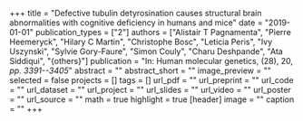 +++
title = "Defective tubulin detyrosination causes structural brain abnormalities with cognitive deficiency in humans and mice"
date = "2019-01-01"
publication_types = ["2"]
authors = ["Alistair T Pagnamenta", "Pierre Heemeryck", "Hilary C Martin", "Christophe Bosc", "Leticia Peris", "Ivy Uszynski", "Sylvie Gory-Faure", "Simon Couly", "Charu Deshpande", "Ata Siddiqui", "{others}"]
publication = "In: Human molecular genetics, (28), 20, _pp. 3391--3405_"
abstract = ""
abstract_short = ""
image_preview = ""
selected = false
projects = []
tags = []
url_pdf = ""
url_preprint = ""
url_code = ""
url_dataset = ""
url_project = ""
url_slides = ""
url_video = ""
url_poster = ""
url_source = ""
math = true
highlight = true
[header]
image = ""
caption = ""
+++
